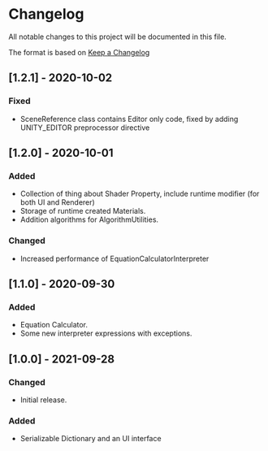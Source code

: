 # Changelog
All notable changes to this project will be documented in this file.  

The format is based on [Keep a Changelog](https://keepachangelog.com/en/1.0.0/) 

## [1.2.1] - 2020-10-02
### Fixed
- SceneReference class contains Editor only code, fixed by adding UNITY_EDITOR preprocessor directive

## [1.2.0] - 2020-10-01
### Added
- Collection of thing about Shader Property, include runtime modifier (for both UI and Renderer)
- Storage of runtime created Materials.
- Addition algorithms for AlgorithmUtilities.

### Changed
- Increased performance of EquationCalculatorInterpreter

## [1.1.0] - 2020-09-30
### Added
- Equation Calculator.  
- Some new interpreter expressions with exceptions.

## [1.0.0] - 2021-09-28
### Changed
- Initial release.  

### Added
- Serializable Dictionary and an UI interface  